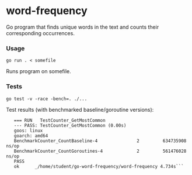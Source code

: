 # word-frequency
Go program that finds unique words in the text and counts their corresponding occurrences.

### Usage

``go run . < somefile``

Runs program on somefile.

### Tests

``go test -v -race -bench=. ./...``

Test results (with benchmarked baseline/goroutine versions):
```--- PASS: TestCounter_simple (0.00s)
   === RUN   TestCounter_GetMostCommon
   --- PASS: TestCounter_GetMostCommon (0.00s)
   goos: linux
   goarch: amd64
   BenchmarkCounter_CountBaseline-4               2         634735908 ns/op
   BenchmarkCounter_CountGoroutines-4             2         561476028 ns/op
   PASS
   ok      _/home/student/go-word-frequency/word-frequency 4.734s```
